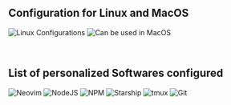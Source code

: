 
[comment]: <> (Batches are used from https://github.com/alexandresanlim/Badges4-README.md)

## Configuration for Linux and MacOS

![Linux Configurations](https://img.shields.io/badge/Linux-FCC624?style=for-the-badge&logo=linux&logoColor=black)
![Can be used in MacOS](https://img.shields.io/badge/mac%20os-000000?style=for-the-badge&logo=apple&logoColor=white)

<br>

## List of personalized Softwares configured

![Neovim](https://img.shields.io/badge/NeoVim-%2357A143.svg?&style=for-the-badge&logo=neovim&logoColor=white)
![NodeJS](https://img.shields.io/badge/Node.js-339933?style=for-the-badge&logo=nodedotjs&logoColor=white)
![NPM](https://img.shields.io/badge/npm-CB3837?style=for-the-badge&logo=npm&logoColor=white)
![Starship](https://img.shields.io/badge/starship-DD0B78?style=for-the-badge&logo=starship&logoColor=white)
![tmux](https://img.shields.io/badge/tmux-1BB91F?style=for-the-badge&logo=tmux&logoColor=white)
![Git](https://img.shields.io/badge/GIT-E44C30?style=for-the-badge&logo=git&logoColor=white)
